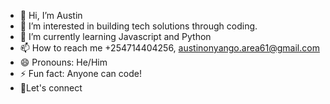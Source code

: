 - 👋 Hi, I’m Austin
- 👀 I’m interested in building tech solutions through coding.
- 🌱 I’m currently learning Javascript and Python
- 📫 How to reach me +254714404256, austinonyango.area61@gmail.com
- 😄 Pronouns: He/Him
- ⚡ Fun fact: Anyone can code!
- 🤝Let's connect

<!---
austin-area61/austin-area61 is a ✨ special ✨ repository because its `README.md` (this file) appears on your GitHub profile.
You can click the Preview link to take a look at your changes.
--->
